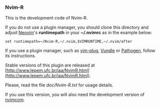 ### Nvim-R

This is the development code of Nvim-R.

If you do not use a plugin manager, you should clone this directory and adjust
[Neovim]'s **runtimepath** in your **~/.nvimrc** as in the example below:

    set runtimepath=~/Nvim-R,~/.nvim,$VIMRUNTIME,~/.nvim/after

If you use a plugin manager, such as [vim-plug], [Vundle] or [Pathogen],
follow its instructions.

Stable versions of this plugin are released at
[http://www.lepem.ufc.br/jaa/NvimR.html](http://www.lepem.ufc.br/jaa/NvimR.html).

Please, read the file *doc/Nvim-R.txt* for usage details.

If you use this version, you will also need the development version of
[nvimcom].

[vim-plug]: https://github.com/junegunn/vim-plug
[Vundle]: https://github.com/gmarik/Vundle.vim
[Pathogen]: https://github.com/tpope/vim-pathogen
[Neovim]: https://github.com/neovim/neovim
[nvimcom]: https://github.com/jalvesaq/nvimcom
